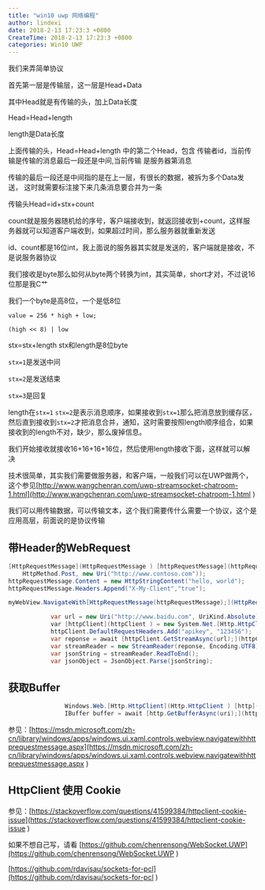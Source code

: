 ```yaml
---
title: "win10 uwp 网络编程"
author: lindexi
date: 2018-2-13 17:23:3 +0800
CreateTime: 2018-2-13 17:23:3 +0800
categories: Win10 UWP
---
```



<!--more-->



<div id="toc"></div>
<!-- csdn -->

 我们来弄简单协议
 
 首先第一层是传输层，这一层是Head+Data
 
 其中Head就是有传输的头，加上Data长度
 
 Head=Head+length
 
 length是Data长度
 
 上面传输的头，Head=Head+length 中的第二个Head，包含
 传输者id，当前传输是传输的消息最后一段还是中间,当前传输
 是服务器第消息
 
 传输的最后一段还是中间指的是在上一层，有很长的数据，被拆为多个Data发送，
 这时就需要标注接下来几条消息要合并为一条
 
 传输头Head=id+stx+count
 
 count就是服务器随机给的序号，客户端接收到，就返回接收到+count，这样服务器就可以知道客户端收到，如果超过时间，那么服务器就重新发送
 
 id、count都是16位int，我上面说的服务器其实就是发送的，客户端就是接收，不是说服务器协议
 
 我们接收是byte那么如何从byte两个转换为int，其实简单，short才对，不过说16位那是我C艹
 
 我们一个byte是高8位，一个是低8位
 
 `value = 256 * high + low;`
 
 `(high << 8) | low`
 
 stx=stx+length stx和length是8位byte
 
 `stx=1`是发送中间
 
 `stx=2`是发送结束
 
 `stx=3`是回复
 
 length在`stx=1` `stx=2`是表示消息顺序，如果接收到`stx=1`那么把消息放到缓存区，然后直到接收到`stx=2`才把消息合并，通知，这时需要按照length顺序组合，如果接收到的length不对，缺少，那么废掉信息。
 
 
 我们开始接收就接收16+16+16+16位，然后使用length接收下面，这样就可以解决

技术很简单，其实我们需要做服务器，和客户端，一般我们可以在UWP做两个，这个参见[http://www.wangchenran.com/uwp-streamsocket-chatroom-1.html](http://www.wangchenran.com/uwp-streamsocket-chatroom-1.html )
 
我们可以用传输数据，可以传输文本，这个我们需要传什么需要一个协议，这个是应用高层，前面说的是协议传输

## 带Header的WebRequest

```csharp
[HttpRequestMessage](HttpRequestMessage ) [httpRequestMessage](httpRequestMessage ) = new [HttpRequestMessage(](HttpRequestMessage( )
    HttpMethod.Post, new Uri("http://www.contoso.com"));
httpRequestMessage.Content = new HttpStringContent("hello, world");
httpRequestMessage.Headers.Append("X-My-Client","true");

myWebView.NavigateWith[HttpRequestMessage(httpRequestMessage);](HttpRequestMessage(httpRequestMessage); )
```

```csharp
            var url = new Uri("http://www.baidu.com", UriKind.Absolute);
            var [httpClient](httpClient ) = new System.Net.[Http.HttpClient();](Http.HttpClient(); )
            httpClient.DefaultRequestHeaders.Add("apikey", "123456");
            var reponse = await [httpClient.GetStreamAsync(url);](httpClient.GetStreamAsync(url); )
            var streamReader = new StreamReader(reponse, Encoding.UTF8);
            var jsonString = streamReader.ReadToEnd();
            var jsonObject = JsonObject.Parse(jsonString);
```

## 获取Buffer

```csharp
                Windows.Web.[Http.HttpClient](Http.HttpClient ) [http](http ) = new Windows.Web.[Http.HttpClient();](Http.HttpClient(); )
                IBuffer buffer = await [http.GetBufferAsync(uri);](http.GetBufferAsync(uri); )

```

参见：[https://msdn.microsoft.com/zh-cn/library/windows/apps/windows.ui.xaml.controls.webview.navigatewithhttprequestmessage.aspx](https://msdn.microsoft.com/zh-cn/library/windows/apps/windows.ui.xaml.controls.webview.navigatewithhttprequestmessage.aspx )




 
 

## HttpClient 使用 Cookie 

参见：[https://stackoverflow.com/questions/41599384/httpclient-cookie-issue](https://stackoverflow.com/questions/41599384/httpclient-cookie-issue )

如果不想自己写，请看 [https://github.com/chenrensong/WebSocket.UWP](https://github.com/chenrensong/WebSocket.UWP )

[https://github.com/rdavisau/sockets-for-pcl](https://github.com/rdavisau/sockets-for-pcl )
